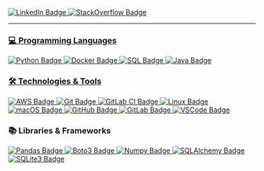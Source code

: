 <div id="badges">
  <a href="https://www.linkedin.com/in/amirhossein-nazary/">
    <img src="https://img.shields.io/badge/LinkedIn-blue?style=for-the-badge&logo=linkedin&logoColor=white" alt="LinkedIn Badge"/>
    </a>
    <a href="https://stackoverflow.com/users/18032364/amirhossein-nazary">
    <img src="https://img.shields.io/badge/StackOverflow-orange?style=for-the-badge&logo=stackoverflow&logoColor=white" alt="StackOverflow Badge"/>
</div>

---

### :computer: Programming Languages
<div>
    <a href="https://www.linkedin.com/in/amirhossein-nazary/details/skills/">
        <img src="https://img.shields.io/badge/python-3776AB?style=for-the-badge&logo=python&logoColor=white" alt="Python Badge"/>
    </a>
    <a href="https://www.linkedin.com/in/amirhossein-nazary/details/skills/">
        <img src="https://img.shields.io/badge/docker-2496ED?style=for-the-badge&logo=docker&logoColor=white" alt="Docker Badge"/>
    </a>
        <a href="https://www.linkedin.com/in/amirhossein-nazary/details/skills/">
        <img src="https://img.shields.io/badge/SQL-4479A1?style=for-the-badge&logo=amazon-dynamodb&logoColor=white" alt="SQL Badge"/>
    </a>
    <a href="https://www.linkedin.com/in/amirhossein-nazary/details/skills/">
        <img src="https://img.shields.io/badge/java-007396?style=for-the-badge&logo=java&logoColor=white" alt="Java Badge"/>
</div>

### :hammer_and_wrench: Technologies & Tools

<div>
    <a>
    <a href="https://www.linkedin.com/in/amirhossein-nazary/details/skills/">
        <img src="https://img.shields.io/badge/aws-232F3E?style=for-the-badge&logo=amazon-aws&logoColor=white" alt="AWS Badge"/>
    </a>
    <a href="https://www.linkedin.com/in/amirhossein-nazary/details/skills/">
    </a>
    <a href="https://www.linkedin.com/in/amirhossein-nazary/details/skills/">
        <img src="https://img.shields.io/badge/git-F05032?style=for-the-badge&logo=git&logoColor=white" alt="Git Badge"/>
    </a>
    <a href="https://www.linkedin.com/in/amirhossein-nazary/details/skills/">
        <img src="https://img.shields.io/badge/gitlab CI-330F63?style=for-the-badge&logo=gitlab&logoColor=white" alt="GitLab CI Badge"/>
    </a>
    <a href="https://www.linkedin.com/in/amirhossein-nazary/details/skills/">
        <img src="https://img.shields.io/badge/linux-FCC624?style=for-the-badge&logo=linux&logoColor=black" alt="Linux Badge"/>
    </a>
    <a href="https://www.linkedin.com/in/amirhossein-nazary/details/skills/">
        <img src="https://img.shields.io/badge/macOS-000000?style=for-the-badge&logo=apple&logoColor=white" alt="macOS Badge"/>
    </a>
    <a href="https://www.linkedin.com/in/amirhossein-nazary/details/skills/">
        <img src="https://img.shields.io/badge/github-181717?style=for-the-badge&logo=github&logoColor=white" alt="GitHub Badge"/>
    </a>
    <a href="https://www.linkedin.com/in/amirhossein-nazary/details/skills/">
        <img src="https://img.shields.io/badge/gitlab-FCA121?style=for-the-badge&logo=gitlab&logoColor=white" alt="GitLab Badge"/>
    </a>
    <a href="https://www.linkedin.com/in/amirhossein-nazary/details/skills/">
        <img src="https://img.shields.io/badge/visual%20studio%20code-007ACC?style=for-the-badge&logo=visual-studio-code&logoColor=white" alt="VSCode Badge"/>
    </a>
</div>

### :books: Libraries & Frameworks
<div>   
    <a>
    <a href="https://www.linkedin.com/in/amirhossein-nazary/details/skills/">
        <img src="https://img.shields.io/badge/python pandas-150458?style=for-the-badge&logo=pandas&logoColor=white" alt="Pandas Badge"/>
    </a>
    <a>
    <a href="https://www.linkedin.com/in/amirhossein-nazary/details/skills/">
        <img src="https://img.shields.io/badge/python boto3-569A31?style=for-the-badge&logo=amazon-aws&logoColor=white" alt="Boto3 Badge"/>
    </a>
    <a>
    <a href="https://www.linkedin.com/in/amirhossein-nazary/details/skills/">
        <img src="https://img.shields.io/badge/python numpy-013243?style=for-the-badge&logo=numpy&logoColor=white" alt="Numpy Badge"/>
    </a>
    <a>
    <a href="https://www.linkedin.com/in/amirhossein-nazary/details/skills/">
        <img src="https://img.shields.io/badge/python sqlalchemy-003B57?style=for-the-badge&logo=postgresql&logoColor=white" alt="SQLAlchemy Badge"/>
    </a>
    <a>
    <a href="https://www.linkedin.com/in/amirhossein-nazary/details/skills/">
        <img src="https://img.shields.io/badge/python sqlite3-003B57?style=for-the-badge&logo=sqlite&logoColor=white" alt="SQLite3 Badge"/>
    </a>

<div>